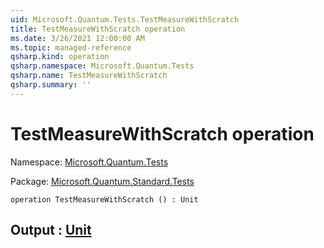 ```yaml
---
uid: Microsoft.Quantum.Tests.TestMeasureWithScratch
title: TestMeasureWithScratch operation
ms.date: 3/26/2021 12:00:00 AM
ms.topic: managed-reference
qsharp.kind: operation
qsharp.namespace: Microsoft.Quantum.Tests
qsharp.name: TestMeasureWithScratch
qsharp.summary: ''
---
```


# TestMeasureWithScratch operation

Namespace: [Microsoft.Quantum.Tests](xref:Microsoft.Quantum.Tests)

Package: [Microsoft.Quantum.Standard.Tests](https://nuget.org/packages/Microsoft.Quantum.Standard.Tests)




```qsharp
operation TestMeasureWithScratch () : Unit
```


## Output : [Unit](xref:microsoft.quantum.lang-ref.unit)


